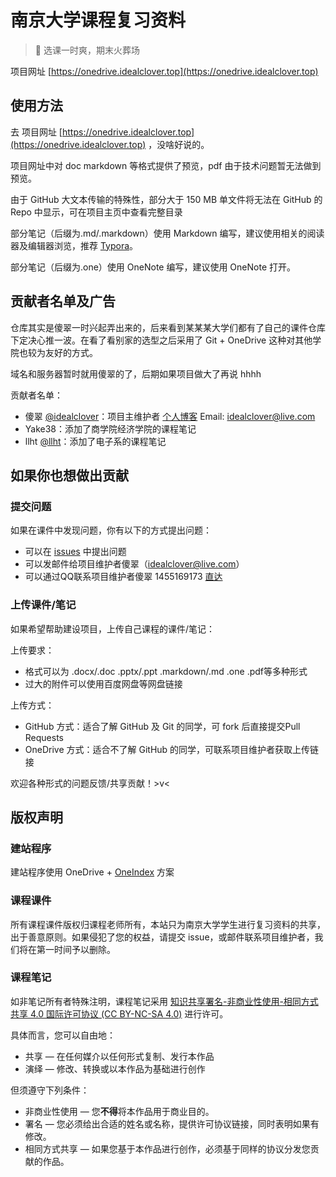 # 南京大学课程复习资料

> 🚒 选课一时爽，期末火葬场

项目网址 [https://onedrive.idealclover.top](https://onedrive.idealclover.top)

## 使用方法

去 项目网址 [https://onedrive.idealclover.top](https://onedrive.idealclover.top) ，没啥好说的。

项目网址中对 doc markdown 等格式提供了预览，pdf 由于技术问题暂无法做到预览。

由于 GitHub 大文本传输的特殊性，部分大于 150 MB 单文件将无法在 GitHub 的 Repo 中显示，可在项目主页中查看完整目录

部分笔记（后缀为.md/.markdown）使用 Markdown 编写，建议使用相关的阅读器及编辑器浏览，推荐 [Typora](https://typora.io/)。

部分笔记（后缀为.one）使用 OneNote 编写，建议使用 OneNote 打开。

## 贡献者名单及广告

仓库其实是傻翠一时兴起弄出来的，后来看到某某某大学们都有了自己的课件仓库下定决心推一波。在看了看别家的选型之后采用了 Git + OneDrive 这种对其他学院也较为友好的方式。

域名和服务器暂时就用傻翠的了，后期如果项目做大了再说 hhhh

贡献者名单：
* 傻翠 [@idealclover](https://github.com/idealclover)：项目主维护者 [个人博客](https://idealclover.top/) Email: [idealclover@live.com](mailto:idealclover@live.com)
* Yake38：添加了商学院经济学院的课程笔记
* llht [@llht](https://github.com/llht)：添加了电子系的课程笔记

## 如果你也想做出贡献

### 提交问题

如果在课件中发现问题，你有以下的方式提出问题：

* 可以在 [issues](https://github.com/idealclover/NJU-Review-Materials/issues) 中提出问题
* 可以发邮件给项目维护者傻翠（[idealclover@live.com](mailto:idealclover@live.com)）
* 可以通过QQ联系项目维护者傻翠 1455169173 [直达](http://wpa.qq.com/msgrd?v=3&uin=1455169173&site=qq&menu=yes)

### 上传课件/笔记

如果希望帮助建设项目，上传自己课程的课件/笔记：

上传要求：
* 格式可以为 .docx/.doc .pptx/.ppt .markdown/.md .one .pdf等多种形式
* 过大的附件可以使用百度网盘等网盘链接

上传方式：
* GitHub 方式：适合了解 GitHub 及 Git 的同学，可 fork 后直接提交Pull Requests
* OneDrive 方式：适合不了解 GitHub 的同学，可联系项目维护者获取上传链接

欢迎各种形式的问题反馈/共享贡献！>v<

## 版权声明

### 建站程序

建站程序使用 OneDrive + [OneIndex](https://github.com/donwa/oneindex) 方案

### 课程课件

所有课程课件版权归课程老师所有，本站只为南京大学学生进行复习资料的共享，出于善意原则。如果侵犯了您的权益，请提交 issue，或邮件联系项目维护者，我们将在第一时间予以删除。

### 课程笔记

如非笔记所有者特殊注明，课程笔记采用 [知识共享署名-非商业性使用-相同方式共享 4.0 国际许可协议 (CC BY-NC-SA 4.0)](http://creativecommons.org/licenses/by-nc-sa/4.0/) 进行许可。

具体而言，您可以自由地：

- 共享 — 在任何媒介以任何形式复制、发行本作品
- 演绎 — 修改、转换或以本作品为基础进行创作

但须遵守下列条件：

- 非商业性使用 — 您**不得**将本作品用于商业目的。
- 署名 — 您必须给出合适的姓名或名称，提供许可协议链接，同时表明如果有修改。
- 相同方式共享 — 如果您基于本作品进行创作，必须基于同样的协议分发您贡献的作品。
